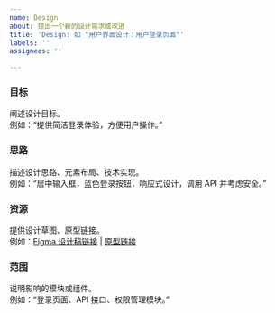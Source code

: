 ```yaml
---
name: Design
about: 提出一个新的设计需求或改进
title: 'Design: 如 "用户界面设计：用户登录页面"'
labels: ''
assignees: ''

---
```


### 目标
阐述设计目标。  
例如：“提供简洁登录体验，方便用户操作。”

### 思路
描述设计思路、元素布局、技术实现。  
例如：“居中输入框，蓝色登录按钮，响应式设计，调用 API 并考虑安全。”

### 资源
提供设计草图、原型链接。  
例如：[Figma 设计稿链接](#) | [原型链接](#)

### 范围
说明影响的模块或组件。  
例如：“登录页面、API 接口、权限管理模块。”

